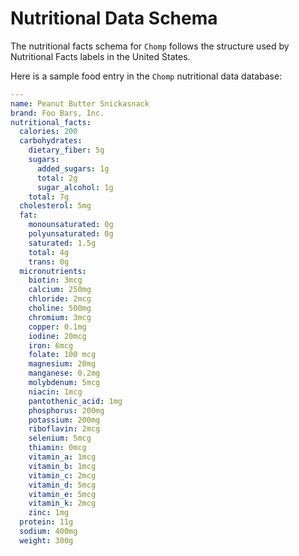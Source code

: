# Nutritional Data Schema

The nutritional facts schema for `Chomp` follows the structure used by
Nutritional Facts labels in the United States.

Here is a sample food entry in the `Chomp` nutritional data database:

```yaml
---
name: Peanut Butter Snickasnack
brand: Foo Bars, Inc.
nutritional_facts:
  calories: 200
  carbohydrates:
    dietary_fiber: 5g
    sugars:
      added_sugars: 1g
      total: 2g
      sugar_alcohol: 1g
    total: 7g
  cholesterol: 5mg
  fat:
    monounsaturated: 0g
    polyunsaturated: 0g
    saturated: 1.5g
    total: 4g
    trans: 0g
  micronutrients:
    biotin: 3mcg
    calcium: 250mg
    chloride: 2mcg
    choline: 500mg
    chromium: 3mcg
    copper: 0.1mg
    iodine: 20mcg
    iron: 6mcg
    folate: 100 mcg
    magnesium: 20mg
    manganese: 0.2mg
    molybdenum: 5mcg
    niacin: 1mcg
    pantothenic_acid: 1mg
    phosphorus: 200mg
    potassium: 200mg
    riboflavin: 2mcg
    selenium: 5mcg
    thiamin: 0mcg
    vitamin_a: 1mcg
    vitamin_b: 1mcg
    vitamin_c: 2mcg
    vitamin_d: 5mcg
    vitamin_e: 5mcg
    vitamin_k: 2mcg
    zinc: 1mg
  protein: 11g
  sodium: 400mg
  weight: 300g
```
